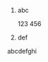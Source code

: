 1.  abc <span data-source-line="0" class="source-line list-item-line" style="margin:0;"></span>

    123
    456


<p data-source-line="4" class="source-line empty-line" style="margin:0;"></p>


2.  def <span data-source-line="5" class="source-line list-item-line" style="margin:0;"></span>


<p data-source-line="6" class="source-line empty-line" style="margin:0;"></p>


abcdefghi


<p data-source-line="8" class="source-line empty-line final-line" style="margin:0;"></p>


